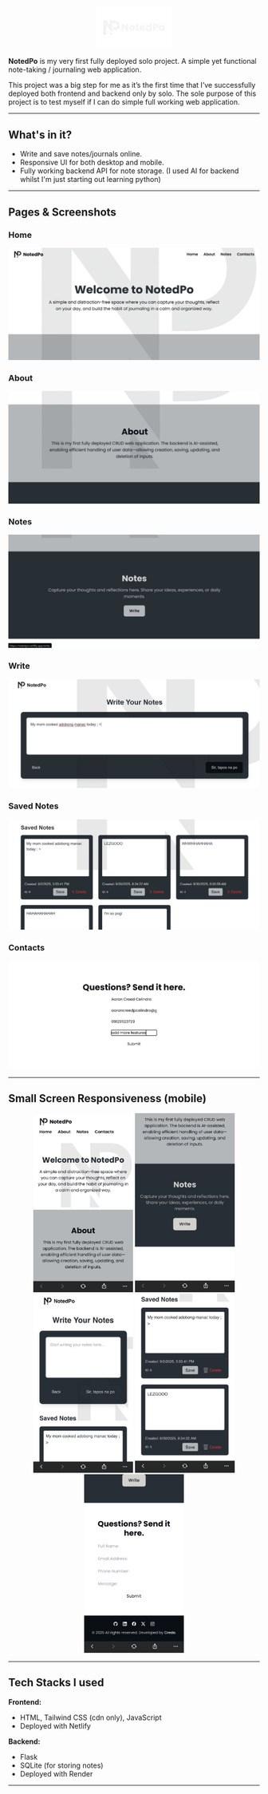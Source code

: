 <p align="center">
  <img src="loogo.png" alt="NotedPo Logo" width="150"/>
</p>


**NotedPo** is my very first fully deployed solo project. A simple yet functional note-taking / journaling web application.  

This project was a big step for me as it’s the first time that I’ve successfully deployed both frontend and backend only by solo. 
The sole purpose of this project is to test myself if I can do simple full working web application.

---

## What's in it?
- Write and save notes/journals online.  
- Responsive UI for both desktop and mobile.  
- Fully working backend API for note storage. (I used AI for backend whilst I'm just starting out learning python) 

---

## Pages & Screenshots  

### **Home**
![Home](homeB.jpg)

### **About**
![About](aboutB.jpg)

### **Notes**
![Notes](noteB.jpg)

### **Write**
![Write](writeB.jpg)

### **Saved Notes**
![Saved Notes](savedB.jpg)

### **Contacts**
![Contacts](questionsB.jpg)

---

## Small Screen Responsiveness (mobile) 

<p align="center">
  <img src="M1.PNG" alt="Mobile 1" width="200"/>
  <img src="M2.PNG" alt="Mobile 2" width="200"/>
  <img src="M3.PNG" alt="Mobile 3" width="200"/>
  <img src="M4.PNG" alt="Mobile 4" width="200"/>
  <img src="M5.PNG" alt="Mobile 5" width="200"/>
</p>

---

## Tech Stacks I used  

**Frontend:**  
- HTML, Tailwind CSS (cdn only), JavaScript  
- Deployed with Netlify 

**Backend:**  
- Flask 
- SQLite (for storing notes)  
- Deployed with Render  

---
